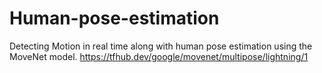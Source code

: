 # Human-pose-estimation

Detecting Motion in real time along with human pose estimation using the MoveNet model. 
https://tfhub.dev/google/movenet/multipose/lightning/1
